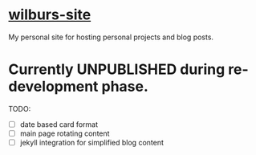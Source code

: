 # [wilburs-site](https://wilburthemango.github.io/wilburs-site/)
My personal site for hosting personal projects and blog posts.
# Currently UNPUBLISHED during re-development phase.

TODO: 
- [ ] date based card format
- [ ] main page rotating content
- [ ] jekyll integration for simplified blog content 
